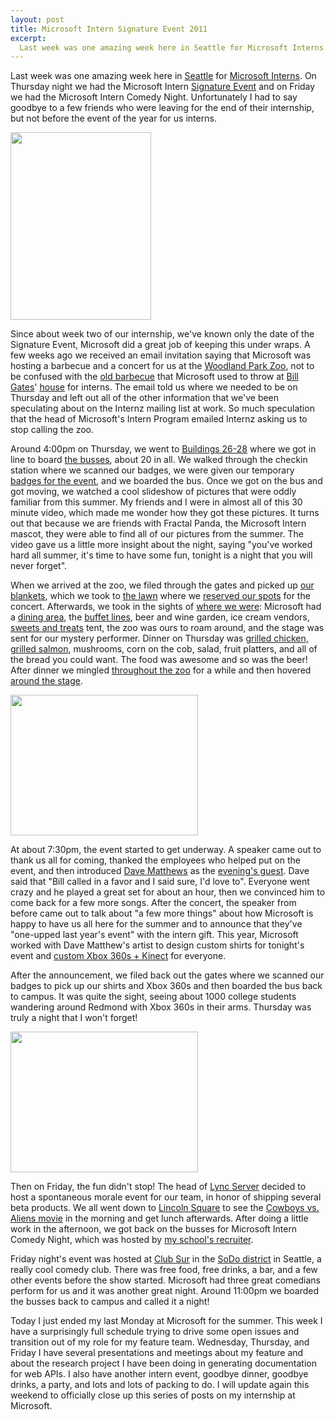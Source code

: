 ```yaml
--- 
layout: post
title: Microsoft Intern Signature Event 2011
excerpt: 
  Last week was one amazing week here in Seattle for Microsoft Interns. On Thursday night we had the Microsoft Intern Signature Event and on Friday we had the Microsoft Intern Comedy Night. Unfortunately I had to say goodbye to a few friends who were leaving for the end of their internship, but not before the event of the year for us interns.
---
```

Last week was one amazing week here in <a href="http://www.seattle.gov/visiting/" target="_blank">Seattle</a> for <a href="http://careers.microsoft.com/careers/en/us/collegeinternships.aspx" target="_blank">Microsoft Interns</a>. On Thursday night we had the Microsoft Intern <a href="http://jobsblog.com/blog/microsoftinterncelebration2011/" target="_blank">Signature Event</a> and on Friday we had the Microsoft Intern Comedy Night. Unfortunately I had to say goodbye to a few friends who were leaving for the end of their internship, but not before the event of the year for us interns.

<a href="http://mbmccormick.com/wp-content/uploads/2011/08/WP_000087.jpg"><img class="alignright size-medium wp-image-139" title="WP_000087" src="http://mbmccormick.com/wp-content/uploads/2011/08/WP_000087-225x300.jpg" alt="" width="225" height="300" /></a>

Since about week two of our internship, we've known only the date of the Signature Event, Microsoft did a great job of keeping this under wraps. A few weeks ago we received an email invitation saying that Microsoft was hosting a barbecue and a concert for us at the <a href="http://www.zoo.org/" target="_blank">Woodland Park Zoo</a>, not to be confused with the <a href="http://www.eweek.com/c/a/IT-Management/Microsoft-Summer-Interns-Party-at-Bills/" target="_blank">old barbecue</a> that Microsoft used to throw at <a href="http://www.microsoft.com/presspass/exec/billg/" target="_blank">Bill Gates</a>' <a href="http://en.wikipedia.org/wiki/Bill_Gates'_house" target="_blank">house</a> for interns. The email told us where we needed to be on Thursday and left out all of the other information that we've been speculating about on the Internz mailing list at work. So much speculation that the head of Microsoft's Intern Program emailed Internz asking us to stop calling the zoo.

Around 4:00pm on Thursday, we went to <a href="https://foursquare.com/venue/122809" target="_blank">Buildings 26-28</a> where we got in line to board <a href="http://www.flickr.com/photos/mbmccormick/5987024190/in/set-72157627184124957" target="_blank">the busses</a>, about 20 in all. We walked through the checkin station where we scanned our badges, we were given our temporary <a href="http://www.flickr.com/photos/mbmccormick/5986465935/in/set-72157627184124957/" target="_blank">badges for the event</a>, and we boarded the bus. Once we got on the bus and got moving, we watched a cool slideshow of pictures that were oddly familiar from this summer. My friends and I were in almost all of this 30 minute video, which made me wonder how they got these pictures. It turns out that because we are friends with Fractal Panda, the Microsoft Intern mascot, they were able to find all of our pictures from the summer. The video gave us a little more insight about the night, saying "you've worked hard all summer, it's time to have some fun, tonight is a night that you will never forget".

When we arrived at the zoo, we filed through the gates and picked up <a href="http://www.flickr.com/photos/mbmccormick/5986470303/in/set-72157627184124957/" target="_blank">our blankets</a>, which we took to <a href="http://www.flickr.com/photos/mbmccormick/5987027770/in/set-72157627184124957/" target="_blank">the lawn</a> where we <a href="http://www.flickr.com/photos/mbmccormick/5986466087/in/set-72157627184124957/" target="_blank">reserved our spots</a> for the concert. Afterwards, we took in the sights of <a href="http://www.flickr.com/photos/mbmccormick/5986467423/in/set-72157627184124957/" target="_blank">where we were</a>: Microsoft had a <a href="http://www.flickr.com/photos/mbmccormick/5987024824/in/set-72157627184124957/" target="_blank">dining area</a>, the <a href="http://www.flickr.com/photos/mbmccormick/5986468481/in/set-72157627184124957/" target="_blank">buffet lines</a>, beer and wine garden, ice cream vendors, <a href="http://www.flickr.com/photos/mbmccormick/5987028276/in/set-72157627184124957/" target="_blank">sweets and treats</a> tent, the zoo was ours to roam around, and the stage was sent for our mystery performer. Dinner on Thursday was <a href="http://www.flickr.com/photos/mbmccormick/5987026162/in/set-72157627184124957/" target="_blank">grilled chicken, grilled salmon</a>, mushrooms, corn on the cob, salad, fruit platters, and all of the bread you could want. The food was awesome and so was the beer! After dinner we mingled <a href="http://www.flickr.com/photos/mbmccormick/5987026796/in/set-72157627184124957/" target="_blank">throughout the zoo</a> for a while and then hovered <a href="http://www.flickr.com/photos/mbmccormick/5987028470/in/set-72157627184124957/" target="_blank">around the stage</a>.

<a href="http://mbmccormick.com/wp-content/uploads/2011/08/WP_000112.jpg"><img src="http://mbmccormick.com/wp-content/uploads/2011/08/WP_000112-300x225.jpg" alt="" title="WP_000112" width="300" height="225" class="alignleft size-medium wp-image-141" /></a>

At about 7:30pm, the event started to get underway. A speaker came out to thank us all for coming, thanked the employees who helped put on the event, and then introduced <a href="http://www.davematthewsband.com/" target="_blank">Dave Matthews</a> as the <a href="http://www.flickr.com/photos/mbmccormick/5987029034/in/set-72157627184124957/" target="_blank">evening's guest</a>. Dave said that "Bill called in a favor and I said sure, I'd love to". Everyone went crazy and he played a great set for about an hour, then we convinced him to come back for a few more songs. After the concert, the speaker from before came out to talk about "a few more things" about how Microsoft is happy to have us all here for the summer and to announce that they've "one-upped last year's event" with the intern gift. This year, Microsoft worked with Dave Matthew's artist to design custom shirts for tonight's event and <a href="http://www.flickr.com/photos/mbmccormick/5986471043/in/set-72157627184124957/" target="_blank">custom Xbox 360s + Kinect</a> for everyone.

After the announcement, we filed back out the gates where we scanned our badges to pick up our shirts and Xbox 360s and then boarded the bus back to campus. It was quite the sight, seeing about 1000 college students wandering around Redmond with Xbox 360s in their arms. Thursday was truly a night that I won't forget!

<a href="http://mbmccormick.com/wp-content/uploads/2011/08/WP_000115.jpg"><img src="http://mbmccormick.com/wp-content/uploads/2011/08/WP_000115-300x225.jpg" alt="" title="????????t" width="300" height="225" class="alignright size-medium wp-image-140" /></a>

Then on Friday, the fun didn't stop! The head of <a href="http://lync.microsoft.com/en-us/Pages/default.aspx" target="_blank">Lync Server</a> decided to host a spontaneous morale event for our team, in honor of shipping several beta products. We all went down to <a href="http://www.bellevuesquare.com/" target="_blank">Lincoln Square</a> to see the <a href="http://www.cowboysandaliensmovie.com/" target="_blank">Cowboys vs. Aliens movie</a> in the morning and get lunch afterwards. After doing a little work in the afternoon, we got back on the busses for Microsoft Intern Comedy Night, which was hosted by <a href="http://careers.microsoft.com/careers/en/us/RecruiterRondell.aspx" target="_blank">my school's recruiter</a>.

Friday night's event was hosted at <a href="http://www.seattleclubsur.com/" target="_blank">Club Sur</a> in the <a href="http://en.wikipedia.org/wiki/SoDo,_Seattle" target="_blank">SoDo district</a> in Seattle, a really cool comedy club. There was free food, free drinks, a bar, and a few other events before the show started. Microsoft had three great comedians perform for us and it was another great night. Around 11:00pm we boarded the busses back to campus and called it a night!

Today I just ended my last Monday at Microsoft for the summer. This week I have a surprisingly full schedule trying to drive some open issues and transition out of my role for my feature team. Wednesday, Thursday, and Friday I have several presentations and meetings about my feature and about the research project I have been doing in generating documentation for web APIs. I also have another intern event, goodbye dinner, goodbye drinks, a party, and lots and lots of packing to do. I will update again this weekend to officially close up this series of posts on my internship at Microsoft.
